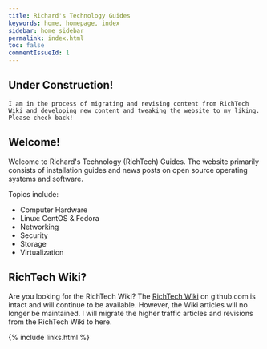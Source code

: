 ```yaml
---
title: Richard's Technology Guides
keywords: home, homepage, index
sidebar: home_sidebar
permalink: index.html
toc: false
commentIssueId: 1
---
```


## Under Construction!

`I am in the process of migrating and revising content from RichTech Wiki and developing new content and tweaking the website to my liking. Please check back!`

## Welcome!

Welcome to Richard's Technology (RichTech) Guides. The website primarily consists of installation guides and news posts on open source operating systems and software.

Topics include:

- Computer Hardware
- Linux: CentOS & Fedora
- Networking
- Security
- Storage
- Virtualization

## RichTech Wiki?

Are you looking for the RichTech Wiki? The [RichTech Wiki](https://github.com/rharmonson/richtech/wiki) on github.com is intact and will continue to be available. However, the Wiki articles will no longer be maintained. I will migrate the higher traffic articles and revisions from the RichTech Wiki to here.

{% include links.html %}
